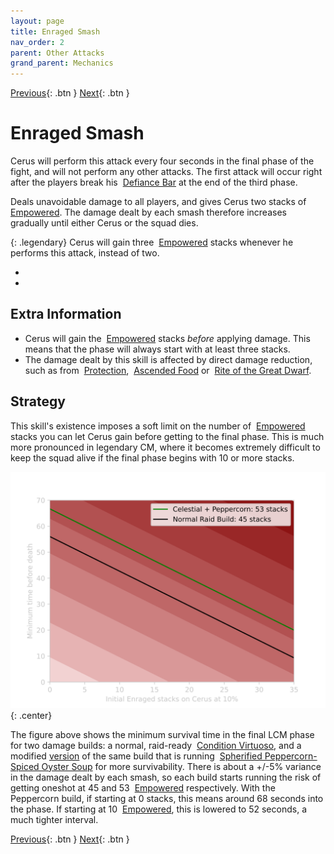 ```yaml
---
layout: page
title: Enraged Smash
nav_order: 2
parent: Other Attacks
grand_parent: Mechanics
---
```


[Previous](petrify.html){: .btn } [Next](../../unit/overview.html){: .btn }

# Enraged Smash

Cerus will perform this attack every four seconds in the final phase of the fight, and will not perform any other attacks. The first attack will occur right after the players break his <img class="inline defiance"> [Defiance Bar](https://wiki.guildwars2.com/wiki/Defiance_bar) at the end of the third phase.

Deals unavoidable damage to all players, and gives Cerus two stacks of <img class="inline empowered"> [Empowered]. The damage dealt by each smash therefore increases gradually until either Cerus or the squad dies.

{: .legendary}
Cerus will gain three <img class="inline empowered"> [Empowered] stacks whenever he performs this attack, instead of two.

<div>
  <ul class="mechtable">
    <li class="table-header">
      <img class="table-img distort">
      <img class="table-img glint_h">
      <img class="table-img feedback">
      <img class="table-img dodge">
      <img class="table-img jump">
      <img class="table-img protection">
      <img class="table-img block">
      <img class="table-img barrier">
    </li>
    <li class="table-row">
      <img class="table-img notok">
      <img class="table-img ok">
      <img class="table-img notok">
      <img class="table-img notok">
      <img class="table-img notok">
      <img class="table-img ok">
      <img class="table-img notok">
      <img class="table-img ok">
    </li>
  </ul>
</div>

## Extra Information

- Cerus will gain the <img class="inline empowered"> [Empowered] stacks _before_ applying damage. This means that the phase will always start with at least three stacks.
- The damage dealt by this skill is affected by direct damage reduction, such as from <img class="inline protection"> [Protection](https://wiki.guildwars2.com/wiki/Protection), <img class="inline peppercorn"> [Ascended Food](https://wiki.guildwars2.com/wiki/Spherified_Peppercorn-Spiced_Oyster_Soup) or <img class="inline dwarf"> [Rite of the Great Dwarf](https://wiki.guildwars2.com/wiki/Rite_of_the_Great_Dwarf).

## Strategy

This skill's existence imposes a soft limit on the number of <img class="inline empowered"> [Empowered] stacks you can let Cerus gain before getting to the final phase. This is much more pronounced in legendary CM, where it becomes extremely difficult to keep the squad alive if the final phase begins with 10 or more stacks.

![Enraged Smash Damage](../../images/mechanics/smash.svg)
{: .center}

The figure above shows the minimum survival time in the final LCM phase for two damage builds: a normal, raid-ready <img class="inline virtuoso"> [Condition Virtuoso](https://snowcrows.com/builds/raids/mesmer/condition-virtuoso), and a modified [version](http://en.gw2skills.net/editor/?PiwAgy3lVwQYKsEmLW6WdxdA-DyQY/o9oLrEaJzxoQaFvA89CIIBx2/tQ/DGUB-e) of the same build that is running <img class="inline peppercorn"> [Spherified Peppercorn-Spiced Oyster Soup](https://wiki.guildwars2.com/wiki/Spherified_Peppercorn-Spiced_Oyster_Soup) for more survivability. There is about a +/-5% variance in the damage dealt by each smash, so each build starts running the risk of getting oneshot at 45 and 53 <img class="inline empowered"> [Empowered] respectively. With the Peppercorn build, if starting at 0 stacks, this means around 68 seconds into the phase. If starting at 10 <img class="inline empowered"> [Empowered], this is lowered to 52 seconds, a much tighter interval.

[Previous](petrify.html){: .btn } [Next](../../unit/overview.html){: .btn }

[Empowered]: https://wiki.guildwars2.com/wiki/Empowered_(Cerus)